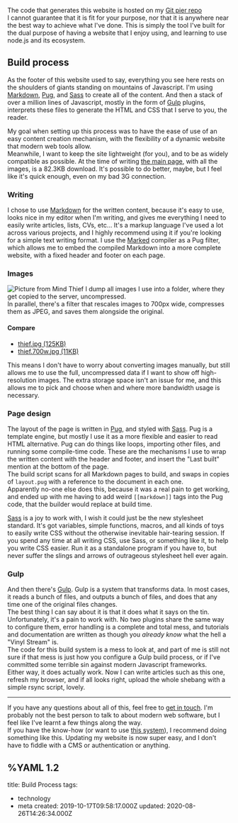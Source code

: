 The code that generates this website is hosted on my [Git pier repo](https://pier.spaceshipsin.space/gaeel/spaceshipsin-space)   
I cannot guarantee that it is fit for your purpose, nor that it is anywhere near the best way to achieve what I've done. This is simply the tool I've built for the dual purpose of having a website that I enjoy using, and learning to use node.js and its ecosystem.

## Build process
As the footer of this website used to say, everything you see here rests on the shoulders of giants standing on mountains of Javascript. I'm using [Markdown](https://daringfireball.net/projects/markdown/syntax), [Pug](https://pugjs.org), and [Sass](https://sass-lang.com/) to create all of the content. And then a stack of over a million lines of Javascript, mostly in the form of [Gulp](https://gulpjs.com/) plugins, interprets these files to generate the HTML and CSS that I serve to you, the reader.

My goal when setting up this process was to have the ease of use of an easy content creation mechanism, with the flexibility of a dynamic website that modern web tools allow.  
Meanwhile, I want to keep the site lightweight (for you), and to be as widely compatible as possible. At the time of writing [the main page](/), with all the images, is a 82.3KB download. It's possible to do better, maybe, but I feel like it's quick enough, even on my bad 3G connection.  


### Writing
I chose to use [Markdown](https://daringfireball.net/projects/markdown/syntax) for the written content, because it's easy to use, looks nice in my editor when I'm writing, and gives me everything I need to easily write articles, lists, CVs, etc…
It's a markup language I've used a lot across various projects, and I highly recommend using it if you're looking for a simple text writing format.
I use the [Marked](https://marked.js.org/) compiler as a Pug filter, which allows me to embed the compiled Markdown into a more complete website, with a fixed header and footer on each page.

### Images
![Picture from Mind Thief](/thief.700w.jpg)
I dump all images I use into a folder, where they get copied to the server, uncompressed.  
In parallel, there's a filter that rescales images to 700px wide, compresses them as JPEG, and saves them alongside the original.  
#### Compare
* [thief.jpg (125KB)](/thief.jpg)
* [thief.700w.jpg (11KB)](/thief.700w.jpg)

This means I don't have to worry about converting images manually, but still allows me to use the full, uncompressed data if I want to show off high-resolution images. The extra storage space isn't an issue for me, and this allows me to pick and choose when and where more bandwidth usage is necessary.

### Page design
The layout of the page is written in [Pug](https://pugjs.org), and styled with [Sass](https://sass-lang.com/). Pug is a template engine, but mostly I use it as a more flexible and easier to read HTML alternative. Pug can do things like loops, importing other files, and running some compile-time code. These are the mechanisms I use to wrap the written content with the header and footer, and insert the "Last built" mention at the bottom of the page.   
The build script scans for all Markdown pages to build, and swaps in copies of `layout.pug` with a reference to the document in each one.  
Apparently no-one else does this, because it was a real pain to get working, and ended up with me having to add weird `[[markdown]]` tags into the Pug code, that the builder would replace at build time.

[Sass](https://sass-lang.com/) is a joy to work with, I wish it could just be the new stylesheet standard. It's got variables, simple functions, macros, and all kinds of toys to easily write CSS without the otherwise inevitable hair-tearing session. If you spend any time at all writing CSS, use Sass, or something like it, to help you write CSS easier. Run it as a standalone program if you have to, but never suffer the slings and arrows of outrageous stylesheet hell ever again.

### Gulp
And then there's [Gulp](https://gulpjs.com/). Gulp is a system that transforms data. In most cases, it reads a bunch of files, and outputs a bunch of files, and does that any time one of the original files changes.  
The best thing I can say about it is that it does what it says on the tin. Unfortunately, it's a pain to work with. No two plugins share the same way to configure them, error handling is a complete and total mess, and tutorials and documentation are written as though you *already know* what the hell a "Vinyl Stream" is.   
The code for this build system is a mess to look at, and part of me is still not sure if that mess is just how you configure a Gulp build process, or if I've committed some terrible sin against modern Javascript frameworks.  
Either way, it does actually work. Now I can write articles such as this one, refresh my browser, and if all looks right, upload the whole shebang with a simple rsync script, lovely.

<hr>

If you have any questions about all of this, feel free to [get in touch](/#contact). I'm probably not the best person to talk to about modern web software, but I feel like I've learnt a few things along the way.  
If you have the know-how (or want to use [this system](https://pier.spaceshipsin.space/gaeel/spaceshipsin-space)), I recommend doing something like this. Updating my website is now super easy, and I don't have to fiddle with a CMS or authentication or anything.


%YAML 1.2
---
title: Build Process
tags:
  - technology
  - meta
created: 2019-10-17T09:58:17.000Z
updated: 2020-08-26T14:26:34.000Z
